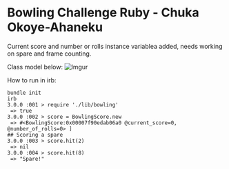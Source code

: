 
Bowling Challenge Ruby - Chuka Okoye-Ahaneku
==================

Current score and number or rolls instance variablea added, needs working on spare and frame counting.

Class model below:
![Imgur](https://i.imgur.com/lNoyi9x.png)

How to run in irb:

```
bundle init
irb 
3.0.0 :001 > require './lib/bowling'
 => true 
3.0.0 :002 > score = BowlingScore.new
 => #<BowlingScore:0x00007f90edab06a0 @current_score=0, @number_of_rolls=0> ]
## Scoring a spare
3.0.0 :003 > score.hit(2)
 => nil 
3.0.0 :004 > score.hit(8)
 => "Spare!" 
```
